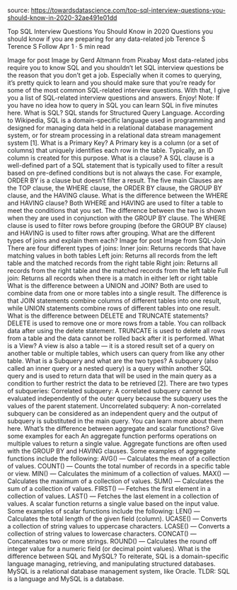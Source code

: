 source: https://towardsdatascience.com/top-sql-interview-questions-you-should-know-in-2020-32ae491e01dd

Top SQL Interview Questions You Should Know in 2020
Questions you should know if you are preparing for any data-related job
Terence S
Terence S
Follow
Apr 1 · 5 min read





Image for post
Image by Gerd Altmann from Pixabay
Most data-related jobs require you to know SQL and you shouldn’t let SQL interview questions be the reason that you don’t get a job. Especially when it comes to querying, it’s pretty quick to learn and you should make sure that you’re ready for some of the most common SQL-related interview questions.
With that, I give you a list of SQL-related interview questions and answers. Enjoy!
Note: If you have no idea how to query in SQL you can learn SQL in five minutes here.
What is SQL?
SQL stands for Structured Query Language. According to Wikipedia, SQL is a domain-specific language used in programming and designed for managing data held in a relational database management system, or for stream processing in a relational data stream management system [1].
What is a Primary Key?
A Primary key is a column (or a set of columns) that uniquely identifies each row in the table. Typically, an ID column is created for this purpose.
What is a clause?
A SQL clause is a well-defined part of a SQL statement that is typically used to filter a result based on pre-defined conditions but is not always the case. For example, ORDER BY is a clause but doesn’t filter a result.
The five main Clauses are the TOP clause, the WHERE clause, the ORDER BY clause, the GROUP BY clause, and the HAVING clause.
What is the difference between the WHERE and HAVING clause?
Both WHERE and HAVING are used to filter a table to meet the conditions that you set. The difference between the two is shown when they are used in conjunction with the GROUP BY clause. The WHERE clause is used to filter rows before grouping (before the GROUP BY clause) and HAVING is used to filter rows after grouping.
What are the different types of joins and explain them each?
Image for post
Image from SQL-Join
There are four different types of joins:
Inner join: Returns records that have matching values in both tables
Left join: Returns all records from the left table and the matched records from the right table
Right join: Returns all records from the right table and the matched records from the left table
Full join: Returns all records when there is a match in either left or right table
What is the difference between a UNION and JOIN?
Both are used to combine data from one or more tables into a single result. The difference is that JOIN statements combine columns of different tables into one result, while UNION statements combine rows of different tables into one result.
What is the difference between DELETE and TRUNCATE statements?
DELETE is used to remove one or more rows from a table. You can rollback data after using the delete statement.
TRUNCATE is used to delete all rows from a table and the data cannot be rolled back after it is performed.
What is a View?
A view is also a table — it is a stored result set of a query on another table or multiple tables, which users can query from like any other table.
What is a Subquery and what are the two types?
A subquery (also called an inner query or a nested query) is a query within another SQL query and is used to return data that will be used in the main query as a condition to further restrict the data to be retrieved [2].
There are two types of subqueries:
Correlated subquery: A correlated subquery cannot be evaluated independently of the outer query because the subquery uses the values of the parent statement.
Uncorrelated subquery: A non-correlated subquery can be considered as an independent query and the output of subquery is substituted in the main query.
You can learn more about them here.
What’s the difference between aggregate and scalar functions? Give some examples for each
An aggregate function performs operations on multiple values to return a single value. Aggregate functions are often used with the GROUP BY and HAVING clauses. Some examples of aggregate functions include the following:
AVG() — Calculates the mean of a collection of values.
COUNT() — Counts the total number of records in a specific table or view.
MIN() — Calculates the minimum of a collection of values.
MAX() — Calculates the maximum of a collection of values.
SUM() — Calculates the sum of a collection of values.
FIRST() — Fetches the first element in a collection of values.
LAST() — Fetches the last element in a collection of values.
A scalar function returns a single value based on the input value. Some examples of scalar functions include the following:
LEN() — Calculates the total length of the given field (column).
UCASE() — Converts a collection of string values to uppercase characters.
LCASE() — Converts a collection of string values to lowercase characters.
CONCAT() — Concatenates two or more strings.
ROUND() — Calculates the round off integer value for a numeric field (or decimal point values).
What is the difference between SQL and MySQL?
To reiterate, SQL is a domain-specific language managing, retrieving, and manipulating structured databases. MySQL is a relational database management system, like Oracle.
TLDR: SQL is a language and MySQL is a database.